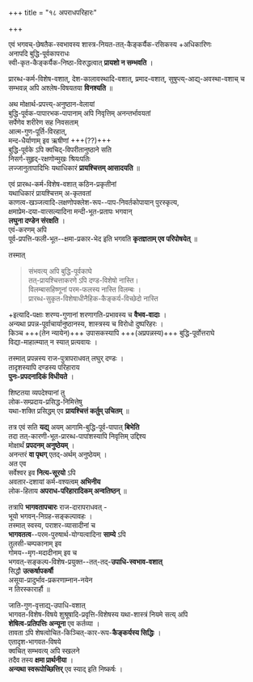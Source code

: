 +++
title = "१८ अपराधपरिहारः"

+++

एवं भगवच्-छेषतैक-स्वभावस्य शास्त्र-नियत-तत्-कैङ्कर्यैक-रसिकस्य +अधिकारिणः  
अनापदि बुद्धि-पूर्वकापराधः  
स्वी-कृत-कैङ्कर्यैक-निष्ठा-विरुद्धत्वात् **प्रायशो न सम्भवति** ।  

प्रारब्ध-कर्म-विशेष-वशात्, देश-कालावस्थादि-वशात्, प्रमाद-वशात्, सुषुप्त्य्-आद्य्-अवस्था-वशाच् च  
सम्भवन्न् अपि अश्लेष-विषयतया **विनश्यति** ॥

अथ मोक्षार्थ-प्रपत्त्य्-अनुष्ठान-वेलायां  
बुद्धि-पूर्वक-पापारभक-पापानाम् अपि निवृत्तिम् अनन्तर्भावयतां  
सर्पेणेव शरीरेण सह निवसताम्  
आत्म-गुण-पूर्ति-विरहात्,  
मन्द-धैर्याणाम् इव ऋषीणां +++(??)+++  
बुद्धि-पूर्वके ऽपि क्वचिद्-विपरीतानुष्ठाने सति  
निसर्ग-सुहृद्-रक्षणोन्मुखः श्रियःपतिः  
लज्जानुतापादिभिः यथाधिकारं **प्रायश्चित्तम् आसादयति** ॥

एवं प्रारब्ध-कर्म-विशेष-वशात् कठिन-प्रकृतीनां  
यथाधिकारं प्रायश्चित्तम् अ-कृतवतां  
काणत्व-खञ्जत्वादि-लक्षणोपक्लेश-रूप--पाप-निवर्तकोपायान् पुरस्कृत्य,  
क्षमाप्रेम-दया-वात्सल्यादिना मन्दी-भूत-प्रतापः भगवान्  
**लघुना दण्डेन संरक्षति** ।  
एवं-करणम् अपि  
पूर्व-प्रपत्ति-फली-भूत--क्षमा-प्रकार-भेद इति भगवति **कृतज्ञताम् एव परिपोषयेत्** ॥  

तस्मात् 

> संभवत्य् अपि बुद्धि-पूर्वकाघे  
तत्-प्रायश्चित्ताकरणे ऽपि दण्ड-विशेषो नास्ति।    
विलम्बासहिष्णूनां परम-फलस्य नास्ति विलम्बः ।  
प्रारब्ध-सुकृत-विशेषाधीनैहिक-कैङ्कर्य-विच्छेदो नास्ति  

+इत्यादि-पक्षाः शरण्य-गुणानां शरणागति-प्रभावस्य च **वैभव-वादाः** ।  
अन्यथा प्रपन्न-पूर्वाचार्यानुष्ठानस्य, शास्त्रस्य च विरोधो दुष्परिहरः ।  
किञ्च +++(तेन न्यायेन)+++ उपासकस्यापि +++(अप्रपन्नस्य)+++ बुद्धि-पूर्वोत्तराघे  
विद्या-माहात्म्यात् न स्यात् प्रत्यवायः ।

तस्मात् प्रपन्नस्य राज-पुत्रापराधवत् लघुर् दण्डः ।  
तादृशस्यापि दण्डस्य परिहाराय  
**पुनः-प्रपदनादिकं विधीयते** ।  

शिष्टतया व्यपदेश्यानां तु  
लोक-सम्प्रदाय-प्रसिद्ध-निमित्तेषु  
यथा-शक्ति प्रसिद्धम् एव **प्रायश्चित्तं कर्तुम् उचितम्** ॥

तत्र एवं सति **यद्य्** अयम् आगामि-बुद्धि-पूर्व-पापात् **बिभेति**  
तदा तत्-कारणी-भूत-प्रारब्ध-पापांशस्यापि निवृत्तिम् उद्दिश्य  
मोक्षार्थं **प्रपदनम् अनुष्ठेयम्** ।  
अनन्तरं **वा पृथग्** एतद्-अर्थम् अनुष्ठेयम् ।  
अत एव  
सर्वेश्वर इव **नित्य-सूरयो** ऽपि  
अवतार-दशायां कर्म-वश्यत्वम् **अभिनीय**  
लोक-हिताय **अपराध-परिहारादिकम् अन्वतिष्ठन्** ॥

तत्रापि **भागवतापचारः** राज-दारापराधवत् -  
भूयो भगवन्-निग्रह-सङ्कल्पावहः ।  
तस्मात् स्वस्य, पराशर-व्यासादीनां च  
**भागवतत्व**--परम-पुरुषार्थ-योग्यत्वादिना **साम्ये** ऽपि  
तुलसी-चम्पकानाम् इव  
गोमय--मृग-मदादीनाम् इव च  
भगवत्-सङ्कल्प-विशेष-प्रयुक्त--तत्-तद्-**उपाधि-स्वभाव-वशात्**  
सिद्धौ **उत्कर्षापकर्षौ**  
असूया-प्रादुर्भाव-प्रकरणाम्नान-नयेन  
न तिरस्कारार्हौ ॥

जाति-गुण-वृत्ताद्य्-उपाधि-वशात्  
भागवत-विशेष-विषये शुश्रूषादि-प्रवृत्ति-विशेषस्य यथा-शास्त्रं नियमे सत्य् अपि  
**शेषित्व-प्रतिपत्तिः अन्यूना** एव कर्तव्या ।  
तावता ऽपि शेषत्वोचित-किञ्चित्-कार-रूप-**कैङ्कर्यस्य सिद्धिः** ।  
एतादृश-भागवत-विषये  
क्वचित् सम्भवत्य् अपि स्खलने  
तदैव तस्य **क्षमा प्रार्थनीया** ।  
**अन्यथा स्वरूपोच्छित्तिर्** एव स्याद् इति निष्कर्षः ।
